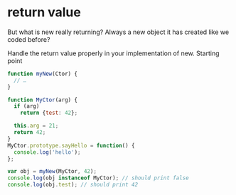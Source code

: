 # return value

But what is new really returning? Always a new object it has created like we coded before?

Handle the return value properly in your implementation of new.
Starting point

```js
function myNew(Ctor) {
  // …
}

function MyCtor(arg) {
  if (arg)
    return {test: 42};

  this.arg = 21;
  return 42;
}
MyCtor.prototype.sayHello = function() {
  console.log('hello');
};

var obj = myNew(MyCtor, 42);
console.log(obj instanceof MyCtor); // should print false
console.log(obj.test); // should print 42
```
